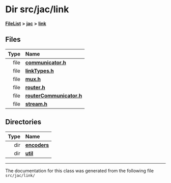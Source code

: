 
# Dir src/jac/link



[**FileList**](files.md) **>** [**jac**](dir_256037ad7d0c306238e2bc4f945d341d.md) **>** [**link**](dir_c1e6982d0168263bc2c86cc40d5c26c8.md)











## Files

| Type | Name |
| ---: | :--- |
| file | [**communicator.h**](communicator_8h.md) <br> |
| file | [**linkTypes.h**](linkTypes_8h.md) <br> |
| file | [**mux.h**](mux_8h.md) <br> |
| file | [**router.h**](router_8h.md) <br> |
| file | [**routerCommunicator.h**](routerCommunicator_8h.md) <br> |
| file | [**stream.h**](stream_8h.md) <br> |

## Directories

| Type | Name |
| ---: | :--- |
| dir | [**encoders**](dir_2a175438597ed609dba8ae6e9b56060c.md) <br> |
| dir | [**util**](dir_29d605275cbfa1320720848587238697.md) <br> |

















------------------------------
The documentation for this class was generated from the following file `src/jac/link/`